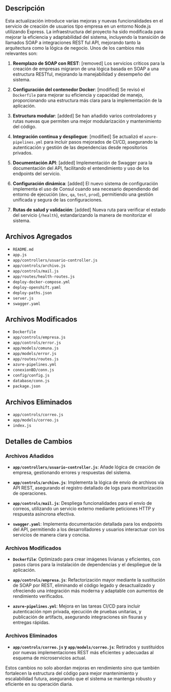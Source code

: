 ## Descripción

Esta actualización introduce varias mejoras y nuevas funcionalidades en el servicio de creación de usuarios tipo empresa en un entorno Node.js utilizando Express. La infraestructura del proyecto ha sido modificada para mejorar la eficiencia y adaptabilidad del sistema, incluyendo la transición de llamados SOAP a integraciones REST ful API, mejorando tanto la arquitectura como la lógica de negocio. Unos de los cambios más relevantes son:

1. **Reemplazo de SOAP con REST**: [removed] Los servicios críticos para la creación de empresas migraron de una lógica basada en SOAP a una estructura RESTful, mejorando la manejabilidad y desempeño del sistema.

2. **Configuración del contenedor Docker**: [modified] Se revisó el `Dockerfile` para mejorar su eficiencia y capacidad de manejo, proporcionando una estructura más clara para la implementación de la aplicación.

3. **Estructura modular**: [added] Se han añadido varios controladores y rutas nuevas que permiten una mejor modularización y mantenimiento del código.

4. **Integración continua y despliegue**: [modified] Se actualizó el `azure-pipelines.yml` para incluir pasos mejorados de CI/CD, asegurando la autenticación y gestión de las dependencias desde repositorios privados.

5. **Documentación API**: [added] Implementación de Swagger para la documentación del API, facilitando el entendimiento y uso de los endpoints del servicio.

6. **Configuración dinámica**: [added] El nuevo sistema de configuración implementa el uso de Consul cuando sea necesario dependiendo del entorno de ejecución (`dev`, `qa`, `test`, `prod`), permitiendo una gestión unificada y segura de las configuraciones.

7. **Rutas de salud y validación**: [added] Nueva ruta para verificar el estado del servicio (`/health`), estandarizando la manera de monitorizar el sistema.

## Archivos Agregados

- `README.md`
- `app.js`
- `app/controllers/usuario-controller.js`
- `app/controls/archivo.js`
- `app/controls/mail.js`
- `app/routes/health-routes.js`
- `deploy-docker-compose.yml`
- `deploy-openshift.yaml`
- `deploy-paths.json`
- `server.js`
- `swagger.yaml`

## Archivos Modificados

- `Dockerfile`
- `app/controls/empresa.js`
- `app/controls/error.js`
- `app/models/comuna.js`
- `app/models/error.js`
- `app/routes/routes.js`
- `azure-pipelines.yml`
- `conexionBD/conn.js`
- `config/config.js`
- `database/conn.js`
- `package.json`

## Archivos Eliminados

- `app/controls/correo.js`
- `app/models/correo.js`
- `index.js`

## Detalles de Cambios

### Archivos Añadidos

- **`app/controllers/usuario-controller.js`**: Añade lógica de creación de empresa, gestionando errores y respuestas del sistema.

- **`app/controls/archivo.js`**: Implementa la lógica de envío de archivos vía API REST, asegurando el registro detallado de logs para monitorización de operaciones.

- **`app/controls/mail.js`**: Despliega funcionalidades para el envío de correos, utilizando un servicio externo mediante peticiones HTTP y respuesta asíncrona efectiva.

- **`swagger.yaml`**: Implementa documentación detallada para los endpoints del API, permitiendo a los desarrolladores y usuarios interactuar con los servicios de manera clara y concisa.

### Archivos Modificados

- **`Dockerfile`**: Optimizado para crear imágenes livianas y eficientes, con pasos claros para la instalación de dependencias y el despliegue de la aplicación.

- **`app/controls/empresa.js`**: Refactorización mayor mediante la sustitución de SOAP por REST, eliminando el código legado y desactualizado y ofreciendo una integración más moderna y adaptable con aumentos de rendimiento verificados.

- **`azure-pipelines.yml`**: Mejora en las tareas CI/CD para incluir autenticación npm privada, ejecución de pruebas unitarias, y publicación de artifacts, asegurando integraciones sin fisuras y entregas rápidas.

### Archivos Eliminados

- **`app/controls/correo.js` y `app/models/correo.js`**: Retirados y sustituidos por nuevas implementaciones REST más eficientes y adecuadas al esquema de microservicios actual.

Estos cambios no solo abordan mejoras en rendimiento sino que también fortalecen la estructura del código para mejor mantenimiento y escalabilidad futura, asegurando que el sistema se mantenga robusto y eficiente en su operación diaria.